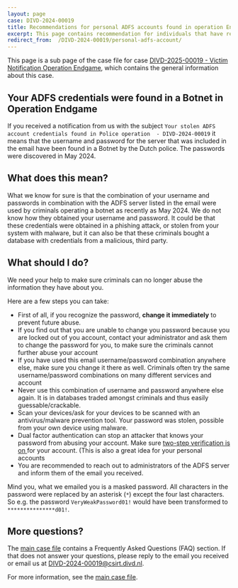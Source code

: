 ```yaml
---
layout: page
case: DIVD-2024-00019
title: Recommendations for personal ADFS accounts found in operation Endgame
excerpt: This page contains recommendation for individuals that have received a notification from about a personal ADFS credential that was found as part of Operation Endgame
redirect_from:  /DIVD-2024-00019/personal-adfs-account/
---
```

This page is a sub page of the case file for case [DIVD-2025-00019 - Victim Notification Operation Endgame](/DIVD-2024-00019/), which contains the general information about this case.

## Your ADFS credentials  were found in a Botnet in Operation Endgame

If you received a notification from us with the subject `Your stolen ADFS account credentials found in Police operation  - DIVD-2024-00019` it means that the username and password for the server that was included in the email have been found in a Botnet by the Dutch police. The passwords were discovered in May 2024.

## What does this mean?

What we know for sure is that the combination of your username and passwords in combination with the ADFS server listed in the email were used by criminals operating a botnet as recently as May 2024. 
We do not know how they obtained your username and password. It could be that these credentials were obtained in a phishing attack, or stolen from your system with malware, but it can also be that these criminals bought a database with credentials from a malicious, third party.

## What should I do?

We need your help to make sure criminals can no longer abuse the information they have about you.

Here are a few steps you can take:
* First of all, if you recognize the password, **change it immediately** to prevent future abuse.
* If you find out that you are unable to change you password because you are locked out of you account, contact your administrator and ask them to change the password for you, to make sure the criminals cannot further abuse your account
* If you have used this email username/password combination anywhere else, make sure you change it there as well. Criminals often try the same username/password combinations on many different services and account
* Never use this combination of username and password anywhere else again. It is in databases traded amongst criminals and thus easily guessable/crackable.
* Scan your devices/ask for your devices to be scanned with an antivirus/malware prevention tool. Your password was stolen, possible from your own device using malware.
* Dual factor authentication can stop an attacker that knows your password from abusing your account. Make sure [two-step verification is on ](https://ssd.eff.org/module/how-enable-two-factor-authentication) for your account. (This is also a great idea for your personal accounts
* You are recommended to reach out to administrators of the ADFS server and inform them of the email you received.

Mind you, what we emailed you is a masked password. All characters in the password were replaced by an asterisk (`*`) except the four last characters. So e.g. the password `VeryWeakPassword01!` would have been transformed to `***************d01!`.

## More questions?

The [main case file](/DIVD-2024-00019/) contains a Frequently Asked Questions (FAQ) section. If that does not answer your questions, please reply to the email you received or email us at [DIVD-2024-00019@csirt.divd.nl](mailto:DIVD-2024-00019@csirt.divd.nl?SUBJECT:Question+about+DIVD-2024-00019).

For more information, see the [main case file](/DIVD-2024-00019/).



